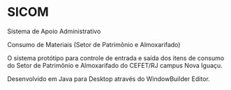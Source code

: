 # SICOM
Sistema de Apoio Administrativo

Consumo de Materiais (Setor de Patrimônio e Almoxarifado)

O sistema protótipo para controle de entrada e saída dos itens de consumo do Setor de Patrimônio e Almoxarifado do CEFET/RJ campus Nova Iguaçu.

Desenvolvido em Java para Desktop através do WindowBuilder Editor.
